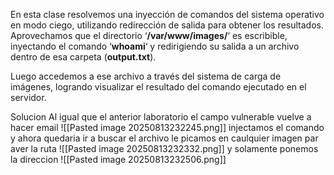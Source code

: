 En esta clase resolvemos una inyección de comandos del sistema operativo en modo ciego, utilizando redirección de salida para obtener los resultados. Aprovechamos que el directorio ‘**/var/www/images/**‘ es escribible, inyectando el comando ‘**whoami**‘ y redirigiendo su salida a un archivo dentro de esa carpeta (**output.txt**).

Luego accedemos a ese archivo a través del sistema de carga de imágenes, logrando visualizar el resultado del comando ejecutado en el servidor.

Solucion
Al igual que el anterior laboratorio el campo vulnerable vuelve a hacer email
![[Pasted image 20250813232245.png]]
injectamos el comando y ahora quedaria ir a buscar el archivo le picamos en caulquier imagen par aver la ruta
![[Pasted image 20250813232332.png]]
y solamente ponemos la direccion
![[Pasted image 20250813232506.png]]

